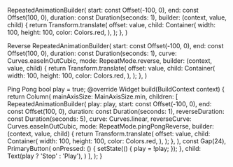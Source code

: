 RepeatedAnimationBuilder(
start: const Offset(-100, 0),
end: const Offset(100, 0),
duration: const Duration(seconds: 1),
builder: (context, value, child) {
return Transform.translate(
offset: value,
child: Container(
width: 100,
height: 100,
color: Colors.red,
),
);
},
)

Reverse
RepeatedAnimationBuilder(
start: const Offset(-100, 0),
end: const Offset(100, 0),
duration: const Duration(seconds: 1),
curve: Curves.easeInOutCubic,
mode: RepeatMode.reverse,
builder: (context, value, child) {
return Transform.translate(
offset: value,
child: Container(
width: 100,
height: 100,
color: Colors.red,
),
);
},
)

Ping Pong
bool play = true;
@override
Widget build(BuildContext context) {
return Column(
mainAxisSize: MainAxisSize.min,
children: [
RepeatedAnimationBuilder(
play: play,
start: const Offset(-100, 0),
end: const Offset(100, 0),
duration: const Duration(seconds: 1),
reverseDuration: const Duration(seconds: 5),
curve: Curves.linear,
reverseCurve: Curves.easeInOutCubic,
mode: RepeatMode.pingPongReverse,
builder: (context, value, child) {
return Transform.translate(
offset: value,
child: Container(
width: 100,
height: 100,
color: Colors.red,
),
);
},
),
const Gap(24),
PrimaryButton(
onPressed: () {
setState(() {
play = !play;
});
},
child: Text(play ? 'Stop' : 'Play'),
)
],
);
}
